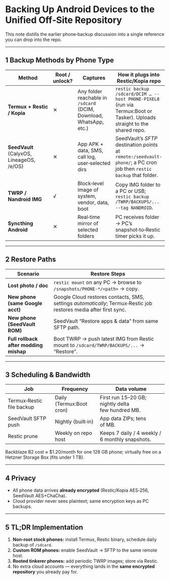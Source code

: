 # Backing Up Android Devices to the Unified Off‑Site Repository

This note distills the earlier phone‑backup discussion into a single reference you can drop into the repo.

---
## 1  Backup Methods by Phone Type
| Method | Root / unlock? | Captures | How it plugs into **Restic/Kopia repo** |
|--------|----------------|----------|-----------------------------------------|
| **Termux + Restic / Kopia** | ✕ | Any folder reachable in `/sdcard` (DCIM, Download, WhatsApp, etc.) | `restic backup /sdcard/DCIM … --host PHONE‑PIXEL8` (run via Termux:Boot or Tasker). Uploads straight to the shared repo. |
| **SeedVault** (CalyxOS, LineageOS, /e/OS) | ✕ | App APK + data, SMS, call log, user‑selected dirs | SeedVault’s *SFTP* destination points at `remote:/seedvault-phone/`; a PC cron job then `restic backup` that folder. |
| **TWRP / Nandroid IMG** | √ | Block‑level image of system, vendor, data, boot | Copy IMG folder to a PC or USB; `restic backup /TWRP/BACKUPS/... --tag NANDROID`. |
| **Syncthing Android** | ✕ | Real‑time mirror of selected folders | PC receives folder → PC’s snapshot‑to‑Restic timer picks it up. |

---
## 2  Restore Paths
| Scenario | Restore Steps |
|----------|---------------|
| **Lost photo / doc** | `restic mount` on any PC → browse to `/snapshots/PHONE-*/<path>` → copy. |
| **New phone (same Google acct)** | Google Cloud restores contacts, SMS, settings *automatically*; Termux‑Restic job restores media after first sync. |
| **New phone (SeedVault ROM)** | SeedVault “Restore apps & data” from same SFTP path. |
| **Full rollback after modding mishap** | Boot TWRP → push latest IMG from Restic mount to `/sdcard/TWRP/BACKUPS/...` → “Restore”. |

---
## 3  Scheduling & Bandwidth
| Job | Frequency | Data volume |
|-----|-----------|-------------|
| Termux‑Restic file backup | Daily (Termux:Boot cron) | First run 15–20 GB; nightly delta few hundred MB. |
| SeedVault SFTP push | Nightly (built‑in) | App data ZIPs; tens of MB. |
| Restic prune | Weekly on repo host | Keeps 7 daily / 4 weekly / 6 monthly snapshots. |

Backblaze B2 cost ≈ $1.20/month for one 128 GB phone; virtually free on a Hetzner Storage Box (fits under 1 TB).  

---
## 4  Privacy
* All phone data arrives **already encrypted** (Restic/Kopia AES‑256, SeedVault AES+ChaCha).  
* Cloud provider never sees plaintext; same encryption keys as PC backups.  

---
## 5  TL;DR Implementation
1. **Non‑root stock phones:** install Termux, Restic binary, schedule daily backup of `/sdcard`.  
2. **Custom ROM phones:** enable SeedVault → SFTP to the same remote host.  
3. **Rooted tinkerer phones:** add periodic TWRP images; store via Restic.  
4. No extra cloud accounts — everything lands in the **same encrypted repository** you already pay for.


